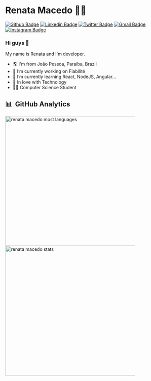 # Renata Macedo :woman_technologist:

[![Github Badge](https://img.shields.io/badge/-Github-000?style=flat-square&logo=Github&logoColor=white&link=https://github.com/lucasgdb)](https://github.com/macedo-developer)
[![Linkedin Badge](https://img.shields.io/badge/-LinkedIn-blue?style=flat-square&logo=Linkedin&logoColor=white&link=https://www.linkedin.com/in/macedorenata/)](https://www.linkedin.com/in/macedorenata/)
[![Twitter Badge](https://img.shields.io/badge/-Twitter-1ca0f1?style=flat-square&labelColor=1ca0f1&logo=twitter&logoColor=white&link=https://twitter.com/lgdbittencourt)](https://twitter.com/r_macedo77)
[![Gmail Badge](https://img.shields.io/badge/-Gmail-c14438?style=flat-square&logo=Gmail&logoColor=white&link=mailto:macedorenata.developer@gmail.com)](mailto:macedorenata.developer@gmail.com)
[![Instagram Badge](https://img.shields.io/badge/-Instagram-C13584?style=flat-square&labelColor=C13584&logo=instagram&logoColor=white&link=https://www.instagram.com/macedorenataa/)](https://www.instagram.com/macedorenataa/)

### Hi guys 👋

My name is Renata and I'm developer.
- 🌎 I'm from João Pessoa, Paraíba, Brazil
- 🔭 I’m currently working on Fiabilité
- 🌱 I’m currently learning React, NodeJS, Angular...
- 💙 In love with Technology
- :woman_student: Computer Science Student

## 	:bar_chart: &nbsp;GitHub Analytics

<p align="left">
<img width="410em" src="https://github-readme-stats.vercel.app/api/top-langs/?username=macedo-developer&layout=compact&theme=radical" alt="renata macedo most languages"/>
<img width="410em" style="margin-right:5px" src="https://github-readme-stats.vercel.app/api?username=macedo-developer&show_icons=true&theme=radical" alt="renata macedo stats"/>
</p>
<br>
<br>

